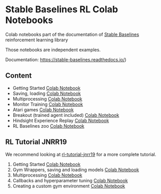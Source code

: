 # Stable Baselines RL Colab Notebooks

Colab notebooks part of the documentation of [Stable Baselines](https://github.com/hill-a/stable-baselines) reinforcement learning library

Those notebooks are independent examples.

Documentation: https://stable-baselines.readthedocs.io/)

## Content

- Getting Started [Colab Notebook](https://colab.research.google.com/github/Stable-Baselines-Team/rl-colab-notebooks/blob/master/stable_baselines_getting_started.ipynb)
-  Saving, loading [Colab Notebook](https://colab.research.google.com/github/Stable-Baselines-Team/rl-colab-notebooks/blob/master/saving_loading_dqn.ipynb)
- Multiprocessing [Colab Notebook](https://colab.research.google.com/github/Stable-Baselines-Team/rl-colab-notebooks/blob/master/multiprocessing_rl.ipynb)
- Monitor Training [Colab Notebook](https://colab.research.google.com/github/Stable-Baselines-Team/rl-colab-notebooks/blob/master/monitor_training.ipynb)
- Atari games [Colab Notebook](https://colab.research.google.com/github/Stable-Baselines-Team/rl-colab-notebooks/blob/master/atari_games.ipynb)
- Breakout (trained agent included) [Colab Notebook](https://colab.research.google.com/github/Stable-Baselines-Team/rl-colab-notebooks/blob/master/breakout.ipynb)
- Hindsight Experience Replay [Colab Notebook](https://colab.research.google.com/github/Stable-Baselines-Team/rl-colab-notebooks/blob/master/stable_baselines_her.ipynb)
- RL Baselines zoo [Colab Notebook](https://colab.research.google.com/github/Stable-Baselines-Team/rl-colab-notebooks/blob/master/rl-baselines-zoo.ipynb)


## RL Tutorial JNRR19

We recommend looking at [rl-tutorial-jnrr19](https://github.com/araffin/rl-tutorial-jnrr19) for a more complete tutorial.

1. Getting Started [Colab Notebook](https://colab.research.google.com/github/araffin/rl-tutorial-jnrr19/blob/master/1_getting_started.ipynb)
2. Gym Wrappers, saving and loading models [Colab Notebook](https://colab.research.google.com/github/araffin/rl-tutorial-jnrr19/blob/master/2_gym_wrappers_saving_loading.ipynb)
3. Multiprocessing [Colab Notebook](https://colab.research.google.com/github/araffin/rl-tutorial-jnrr19/blob/master/3_multiprocessing.ipynb)
4. Callbacks and hyperparameter tuning [Colab Notebook](https://colab.research.google.com/github/araffin/rl-tutorial-jnrr19/blob/master/4_callbacks_hyperparameter_tuning.ipynb)
5. Creating a custom gym environment [Colab Notebook](https://colab.research.google.com/github/araffin/rl-tutorial-jnrr19/blob/master/5_custom_gym_env.ipynb)
